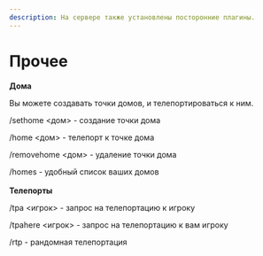 ```yaml
---
description: На сервере также установлены посторонние плагины.
---
```


# Прочее

**Дома**

Вы можете создавать точки домов, и телепортироваться к ним.

/sethome <дом> - создание точки дома

/home <дом> - телепорт к точке дома

/removehome <дом> - удаление точки дома

/homes - удобный список ваших домов\
\
**Телепорты**

/tpa <игрок> - запрос на телепортацию к игроку

/tpahere <игрок> - запрос на телепортацию к вам игроку

/rtp - рандомная телепортация
